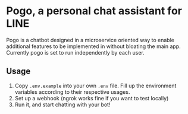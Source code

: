 # Pogo, a personal chat assistant for LINE

Pogo is a chatbot designed in a microservice oriented way to enable additional features to be implemented in without bloating the main app.
Currently pogo is set to run independently by each user.

## Usage

1. Copy `.env.example` into your own `.env` file. Fill up the environment variables according to their respective usages.
2. Set up a webhook (ngrok works fine if you want to test locally)
3. Run it, and start chatting with your bot!
